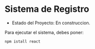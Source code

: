 <h1> Sistema de Registro</h1>

- Estado del Proyecto: En construccion.

Para ejecutar el sistema, debes poner:

```npm istall react```
